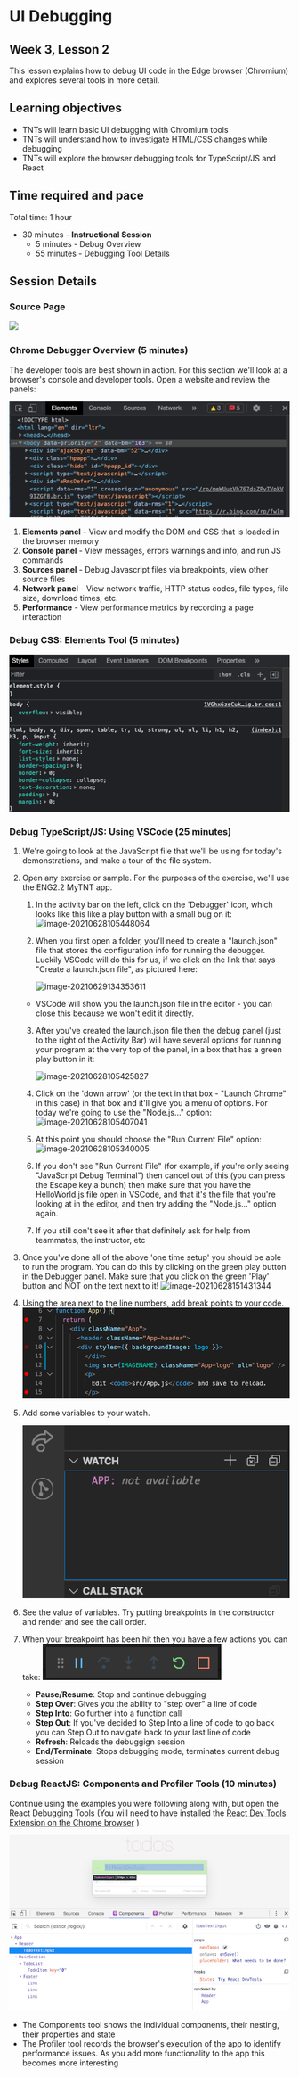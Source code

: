 # UI Debugging

## Week 3, Lesson 2

This lesson explains how to debug UI code in the Edge browser (Chromium) and explores several tools in more detail.

## Learning objectives

* TNTs will learn basic UI debugging with Chromium tools
* TNTs will understand how to investigate HTML/CSS changes while debugging 
* TNTs will explore the browser debugging tools for TypeScript/JS and React

## Time required and pace

Total time: 1 hour

- 30 minutes - **Instructional Session**
  - 5 minutes - Debug Overview
  - 55 minutes - Debugging Tool Details

## Session Details

### Source Page
![](Debugging_SourcePage.png)

### Chrome Debugger Overview (5 minutes)

The developer tools are best shown in action. For this section we'll look at a browser's console and developer tools.
Open a website and review the panels:

![](Debugging_Web_Console.png)

1. **Elements panel** - View and modify the DOM and CSS that is loaded in the browser memory
2. **Console panel** - View messages, errors warnings and info, and run JS commands
3. **Sources panel** - Debug Javascript files via breakpoints, view other source files
4. **Network panel** - View network traffic, HTTP status codes, file types, file size, download times, etc.
5. **Performance** - View performance metrics by recording a page interaction

### Debug CSS: Elements Tool (5 minutes)

![](Debugging_Web_CSS.png)


### Debug TypeScript/JS: Using VSCode (25 minutes)

1. We're going to look at the JavaScript file that we'll be using for today's demonstrations, and make a tour of the file system.

2. Open any exercise or sample. For the purposes of the exercise, we'll use the ENG2.2 MyTNT app.
   
   1. In the activity bar on the left, click on the 'Debugger' icon, which looks like this like a play button with a small bug on it: ![image-20210628105448064](https://github.com/tnt-summer-academy/Curriculum/blob/main/Week%201/%5BENG1.1%5D%20Intro%20to%20VSCode%20and%20JavaScript.assets/image-20210628105448064.png)
   
   2. When you first open a folder, you'll need to create a "launch.json" file that stores the configuration info for running the debugger. Luckily VSCode will do this for us, if we click on the link that says "Create a launch.json file", as pictured here:
   
       ![image-20210629134353611](https://github.com/tnt-summer-academy/Curriculum/blob/main/Week%201/%5BENG1.1%5D%20Intro%20to%20VSCode%20and%20JavaScript.assets/image-20210628105425827.png)
   
     - VSCode will show you the launch.json file in the editor - you can close this because we won't edit it directly.
   
   3. After you've created the launch.json file then the debug panel (just to the right of the Activity Bar) will have several options for running your program at the very top of the panel, in a box that has a green play button in it:
   
       ![image-20210628105425827](https://github.com/tnt-summer-academy/Curriculum/blob/main/Week%201/%5BENG1.1%5D%20Intro%20to%20VSCode%20and%20JavaScript.assets/image-20210628105425827.png)
   
   4. Click on the 'down arrow' (or the text in that box - "Launch Chrome" in this case) in that box and it'll give you a menu of options.  For today we're going to use the "Node.js..." option: 
          ![image-20210628105407041](https://github.com/tnt-summer-academy/Curriculum/blob/main/Week%201/images/image-20210628105407041.png)
   
   5. At this point you should choose the "Run Current File" option:
          ![image-20210628105340005](https://github.com/tnt-summer-academy/Curriculum/blob/main/Week%201/%5BENG1.1%5D%20Intro%20to%20VSCode%20and%20JavaScript.assets/image-20210628105340005.png)
   
   6. If you don't see "Run Current File" (for example, if you're only seeing "JavaScript Debug Terminal") then cancel out of this (you can press the Escape key a bunch) then make sure that you have the HelloWorld.js file open in VSCode, and that it's the file that you're looking at in the editor, and then try adding the "Node.js..." option again.
   7.  If you still don't see it after that definitely ask for help from teammates, the instructor, etc
   
3. Once you've done all of the above 'one time setup' you should be able to run the program.  You can do this by clicking on the green play button in the Debugger panel.  Make sure that you click on the green 'Play' button and NOT on the text next to it!
   ![image-20210628151431344](https://github.com/tnt-summer-academy/Curriculum/blob/main/Week%201/%5BENG1.1%5D%20Intro%20to%20VSCode%20and%20JavaScript.assets/image-20210628105425827.png)

4. Using the area next to the line numbers, add break points to your code.
    ![](./Debugging_Add_Breakpoint.png)
5. Add some variables to your watch.

    ![](./Debugging_Watch.png)
6. See the value of variables. Try putting breakpoints in the constructor and render and see the call order.
7. When your breakpoint has been hit then you have a few actions you can take:
    ![](./Debugging_Command_Bar.png)
    * **Pause/Resume**: Stop and continue debugging
    * **Step Over**: Gives you the ability to "step over" a line of code
    * **Step Into**: Go further into a function call
    * **Step Out**: If you've decided to Step Into a line of code to go back you can Step Out to navigate back to your last line of code
    * **Refresh**: Reloads the debuggign session
    * **End/Terminate**: Stops debugging mode, terminates current debug session


### Debug ReactJS: Components and Profiler Tools (10 minutes)

Continue using the examples you were following along with, but open the React Debugging Tools
(You will need to have installed the [React Dev Tools Extension on the Chrome browser](https://chrome.google.com/webstore/detail/react-developer-tools/fmkadmapgofadopljbjfkapdkoienihi?hl=en) )

![](./Debugging_React_Dev_Extension.jpg)

- The Components tool shows the individual components, their nesting, their properties and state
- The Profiler tool records the browser's execution of the app to identify performance issues. As you add more functionality to the app this becomes more interesting
